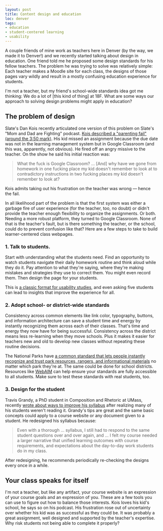 ```yaml
---
layout: post
title: Content design and education
loc: denver
tags:
- education
- student-centered learning
- usability
---
```

A couple friends of mine work as teachers here in Denver (by the way, we made it to Denver!) and we recently started talking about design in education. One friend told me he proposed some design standards for his fellow teachers. The problem he was trying to solve was relatively simple: Each teacher makes a Moodle site for each class, the designs of those pages vary wildly and result in a mostly confusing education experience for students.

I'm not a teacher, but my friend's school-wide standards idea got me thinking: We do a lot of [this kind of thing] at 18F. What are some ways our approach to solving design problems might apply in education?

## The problem of design

Slate's Dan Kois recently articulated one version of this problem on Slate's "Mom and Dad are Fighting" podcast. [Kois described a "parenting fail" (around the 3:50 mark)](http://www.slate.com/articles/podcasts/mom_and_dad_are_fighting/2015/11/mom_and_dad_are_fighting_guests_arne_duncan_and_church_for_nonbelieving.html). His kid missed an assignment because the due date was not in the learning management system but in Google Classroom (and this was, apparently, not obvious). He fired off an angry missive to the teacher. On the show he said his initial reaction was:

> What the fuck is Google Classroom? … [And] why have we gone from homework in one fucking place my kid doesn't remember to look at to contradictory instructions in two fucking places my kid doesn't remember to look at?

Kois admits taking out his frustration on the teacher was wrong — hence the fail.

In all likelihood part of the problem is that the first system was either a garbage fire of user experience (for the teacher, too, no doubt) or didn't provide the teacher enough flexibility to organize the assignments. Or both. Needing a more robust platform, they turned to Google Classroom. None of that is the teacher's fault, but is there something the teacher, or the school, could do to prevent confusion like that? Here are a few steps to take to build learner-centered class webpages.

### 1. Talk to students.

Start with understanding what the students need. Find an opportunity to watch students navigate their daily homework routine and think aloud while they do it. Pay attention to what they're saying, where they're making mistakes and strategies they use to correct them. You might even record them. Then design the page for your students.

This is [a classic format for usability studies](http://www.usability.gov/how-to-and-tools/methods/running-usability-tests.html), and even asking five students can lead to insights that improve the experience for all.

### 2. Adopt school- or district-wide standards

Consistency across common elements like link color, typography, buttons, and information architecture can save a student time and energy by instantly recognizing them across each of their classes. That's time and energy they now have for being successful. Consistency across the district means less re-learning when they move schools. Plus it makes it easier for teachers new and old to develop new classes without repeating these routine decisions.

The National Parks have [a common standard that lets people instantly recognize and trust park resources, rangers, and informational materials](https://www.fastcodesign.com/3027714/how-the-creator-of-nycs-hated-subway-map-redesigned-our-nations-parks) no matter which park they're at. The same could be done for school districts. Resources like [WebAIM](http://webaim.org/) can help ensure your standards are fully accessible to all students. Make sure to test these standards with real students, too.

### 3. Design for the student

Travis Grandy, a PhD student in Composition and Rhetoric at UMass, recently [wrote about ways to improve his syllabus](https://www.insidehighered.com/blogs/gradhacker/give-your-syllabus-extreme-redesign-new-year) after realizing many of his students weren't reading it. Grandy's tips are great and the same basic concepts could apply to a course website or any document given to a student. He redesigned his syllabus because:

> Even with a thorough … syllabus, I still had to respond to the same student questions over and over again, and … I felt my course needed a larger narrative that unified learning outcomes with course requirements, and expectations about the day-to-day work students do in my class.

After redesigning, he recommends periodically re-checking the designs every once in a while.

## Your class speaks for itself

I'm not a teacher, but like any artifact, your course website is an expression of your course goals and an expression of you. These are a few tools you can use to figure out how to balance those interests. Kois loves his kid's school, he says so on his podcast. His frustration rose out of uncertainty over whether his kid was as successful as they could be. It was probably a great assignment, well designed and supported by the teacher's expertise. Why risk students not being able to complete it properly?
